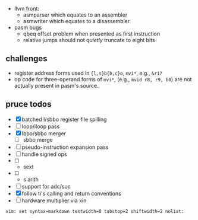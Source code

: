 - llvm front:
  - asmparser which equates to an assembler
  - asmwriter which equates to a disassembler
- pasm bugs
  - qbeq offset problem when presented as first instruction
  - relative jumps should not _quietly_ truncate to eight bits

## challenges

- register address forms used in `{l,s}b{b,c}o`, `mvi*`, e.g., `&r17`
- op code for three-operand forms of `mvi*`, (e.g., `mvid r8, r9, b0`) are not
  actually present in pasm's source.

## pruce todos
- [x] batched l/sbbo register file spilling
- [ ] loop/iloop pass
- [x] lbbo/sbbo merger
  - [ ] sbbo merge
- [ ] pseudo-instruction expansion pass
- [ ] handle signed ops
- [ ] - sext
- [ ] - s arith
- [ ] support for adc/suc
- [x] follow ti's calling and return conventions
- [ ] hardware multiplier via xin

` vim: set syntax=markdown textwidth=0 tabstop=2 shiftwidth=2 nolist: `
